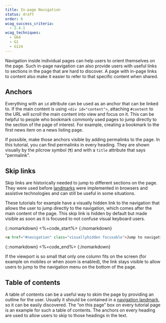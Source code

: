 ```yaml
---
title: In-page Navigation
status: draft
order: 6
wcag_success_criteria:
  - 2.4.1
wcag_techniques:
  - G64
  - G1
  - G124
---
```


Navigation inside individual pages can help users to orient themselves on the page. Such in-page navigation can also provide users with useful links to sections in the page that are hard to discover. A page with in-page links to content also make it easier to refer to that specific content when shared.

## Anchors

Everything with an `id` attribute can be used as an anchor that can be linked to. If the main content is using `<div id="content">`, attaching `#content` to the URL will scroll the main content into view and focus on it. This can be helpful to people who bookmark commonly used pages to jump directly to the section of the page of interest. For example, creating a bookmark to the first news item on a news listing page.

If possible, make those anchors visible by adding permalinks to the page. In this tutorial, you can find permalinks in every heading. They are shown visually by the pilcrow symbol (`¶`) and with a `title` attribute that says “permalink”.

## Skip links

Skip links are historically needed to jump to different sections on the page. They were used before [landmarks](landmarks.html) were implemented in browsers and assistive technologies and can still be useful in some situations.

These tutorials for example have a visually hidden link to the navigation that allows the user to jump directly to the navigation, which comes after the main content of the page. This skip link is hidden by default but made visible as soon as it is focused to not confuse visual keyboard users.

{::nomarkdown}
<%=code_start%>
{:/nomarkdown}

~~~html
<a href="#navigation" class="visuallyhidden focusable">Jump to navigation</a>
~~~

{::nomarkdown}
<%=code_end%>
{:/nomarkdown}

If the viewport is so small that only one column fits on the screen (for example on mobiles or when zoom is enabled), the link stays visible to allow users to jump to the navigation menu on the bottom of the page.

## Table of contents

A table of contents can be a useful way to skim the page by providing an outline for the user. Usually it should be contained in a [navigation landmark](landmarks.html#navigation), so it can be easily discovered. The “on this page” box on every tutorial page is an example for such a table of contents. The anchors on every heading are used to allow users to skip to those headings in the text.
